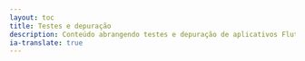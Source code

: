 ```yaml
---
layout: toc
title: Testes e depuração
description: Conteúdo abrangendo testes e depuração de aplicativos Flutter.
ia-translate: true
---
```

